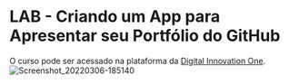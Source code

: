 # LAB - Criando um App para Apresentar seu Portfólio do GitHub
O curso pode ser acessado na plataforma da [Digital Innovation One](https://digitalinnovation.one/).
![Screenshot_20220306-185140](https://user-images.githubusercontent.com/90490174/156944451-fcee7b3c-2071-4bdd-96d0-e1523bf4abdc.png)
